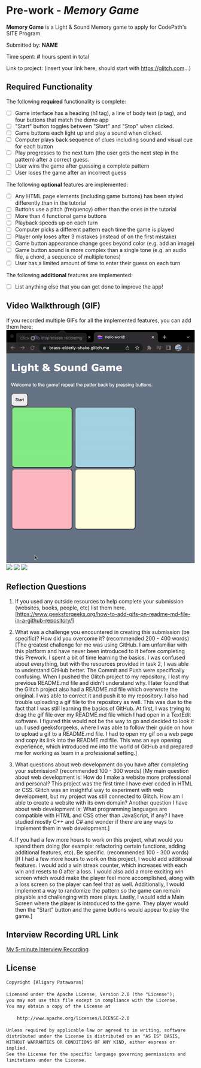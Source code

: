 # Pre-work - *Memory Game*

**Memory Game** is a Light & Sound Memory game to apply for CodePath's SITE Program. 

Submitted by: **NAME**

Time spent: **#** hours spent in total

Link to project: (insert your link here, should start with https://glitch.com...)

## Required Functionality

The following **required** functionality is complete:

* [ ] Game interface has a heading (h1 tag), a line of body text (p tag), and four buttons that match the demo app
* [ ] "Start" button toggles between "Start" and "Stop" when clicked. 
* [ ] Game buttons each light up and play a sound when clicked. 
* [ ] Computer plays back sequence of clues including sound and visual cue for each button
* [ ] Play progresses to the next turn (the user gets the next step in the pattern) after a correct guess. 
* [ ] User wins the game after guessing a complete pattern
* [ ] User loses the game after an incorrect guess

The following **optional** features are implemented:

* [ ] Any HTML page elements (including game buttons) has been styled differently than in the tutorial
* [ ] Buttons use a pitch (frequency) other than the ones in the tutorial
* [ ] More than 4 functional game buttons
* [ ] Playback speeds up on each turn
* [ ] Computer picks a different pattern each time the game is played
* [ ] Player only loses after 3 mistakes (instead of on the first mistake)
* [ ] Game button appearance change goes beyond color (e.g. add an image)
* [ ] Game button sound is more complex than a single tone (e.g. an audio file, a chord, a sequence of multiple tones)
* [ ] User has a limited amount of time to enter their guess on each turn

The following **additional** features are implemented:

- [ ] List anything else that you can get done to improve the app!

## Video Walkthrough (GIF)

If you recorded multiple GIFs for all the implemented features, you can add them here:
![](https://raw.githubusercontent.com/Aligary/CodePath-Prework/b6aa4cce52723de1ad73b63b8f46c572fe644d9a/ezgif.com-gif-maker.gif)
![](gif2-link-here)
![](gif3-link-here)
![](gif4-link-here)

## Reflection Questions
1. If you used any outside resources to help complete your submission (websites, books, people, etc) list them here. 
[https://www.geeksforgeeks.org/how-to-add-gifs-on-readme-md-file-in-a-github-repository/]

2. What was a challenge you encountered in creating this submission (be specific)? How did you overcome it? (recommended 200 - 400 words) 
[The greatest challenge for me was using GitHub. I am unfamiliar with this platform and have never been introduced to it before completing this Prework. I spent a bit of time learning the basics. I was confused about everything, but with the resources provided in task 2, I was able to understand GitHub better. The Commit and Push were specifically confusing. When I pushed the Glitch project to my repository, I lost my previous README.md file and didn't understand why. I later found that the Glitch project also had a README.md file which overwrote the original. I was able to correct it and push it to my repository. I also had trouble uploading a gif file to the repository as well. This was due to the fact that I was still learning the basics of GitHub. At first, I was trying to drag the gif file over my README.md file which I had open in a TextEdit software. I figured this would not be the way to go and decided to look it up. I used geeksforgeeks, where I was able to follow their guide on how to upload a gif to a README.md file. I had to open my gif on a web page and copy its link into the README.md file. This was an eye opening experience, which introduced me into the world of GitHub and prepared me for working as team in a professional setting.]

3. What questions about web development do you have after completing your submission? (recommended 100 - 300 words) 
[My main question about web development is: How do I make a website more professional and personal? This project was the first time I have ever coded in HTML or CSS. Glitch was an insightful way to experiment with web development, but my project was still connected to Glitch. How am I able to create a website with its own domain? Another question I have about web development is: What programming languages are compatible with HTML and CSS other than JavaScript, if any? I have studied mostly C++ and C# and wonder if there are any ways to implement them in web development.]

4. If you had a few more hours to work on this project, what would you spend them doing (for example: refactoring certain functions, adding additional features, etc). Be specific. (recommended 100 - 300 words) 
[If I had a few more hours to work on this project, I would add additional features. I would add a win streak counter, which increases with each win and resets to 0 after a loss. I would also add a more exciting win screen which would make the player feel more accomplished, along with a loss screen so the player can feel that as well. Additionally, I would implement a way to randomize the pattern so the game can remain playable and challenging with more plays. Lastly, I would add a Main Screen where the player is introduced to the game. They player would then the "Start" button and the game buttons would appear to play the game.]



## Interview Recording URL Link

[My 5-minute Interview Recording](https://youtu.be/7f6Y3hbLf0w)


## License

    Copyright [Aligary Patawaran]

    Licensed under the Apache License, Version 2.0 (the "License");
    you may not use this file except in compliance with the License.
    You may obtain a copy of the License at

        http://www.apache.org/licenses/LICENSE-2.0

    Unless required by applicable law or agreed to in writing, software
    distributed under the License is distributed on an "AS IS" BASIS,
    WITHOUT WARRANTIES OR CONDITIONS OF ANY KIND, either express or implied.
    See the License for the specific language governing permissions and
    limitations under the License.